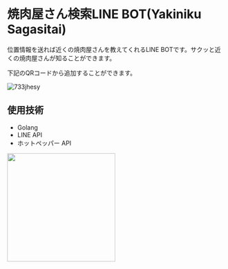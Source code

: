 # 焼肉屋さん検索LINE BOT(Yakiniku Sagasitai)

位置情報を送れば近くの焼肉屋さんを教えてくれるLINE BOTです。サクッと近くの焼肉屋さんが知ることができます。

下記のQRコードから追加することができます。

![733jhesy](https://user-images.githubusercontent.com/74908945/130356086-6b055a7b-b7cd-4071-8ac9-2082970a2a21.png)

## 使用技術

- Golang
- LINE API
- ホットペッパー API

<img src="https://user-images.githubusercontent.com/74908945/130352718-75b863a7-e4d5-45c9-a926-968ce2e41505.png" width="250px">
